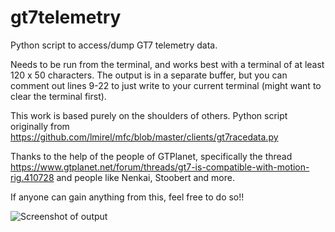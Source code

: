 # gt7telemetry
Python script to access/dump GT7 telemetry data.

Needs to be run from the terminal, and works best with a terminal of at least 120 x 50 characters. The output is in a separate buffer, but you can comment out lines 9-22 to just write to your current terminal (might want to clear the terminal first).

This work is based purely on the shoulders of others. Python script originally from https://github.com/lmirel/mfc/blob/master/clients/gt7racedata.py

Thanks to the help of the people of GTPlanet, specifically the thread https://www.gtplanet.net/forum/threads/gt7-is-compatible-with-motion-rig.410728 and people like Nenkai, Stoobert and more.

If anyone can gain anything from this, feel free to do so!!

![Screenshot of output](https://user-images.githubusercontent.com/3602224/181389968-83cf4b6f-813c-4c56-abac-328682a94480.png)
